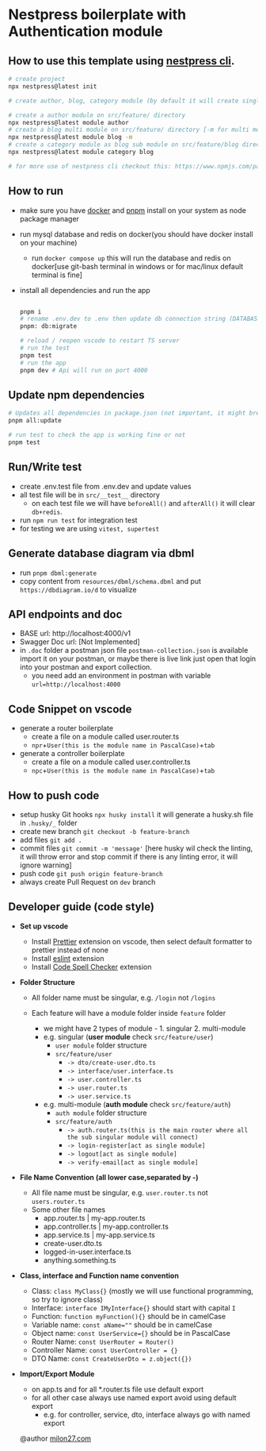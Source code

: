 # Nestpress boilerplate with Authentication module

## How to use this template using [nestpress cli](https://www.npmjs.com/package/nestpress).

```bash
# create project
npx nestpress@latest init

# create author, blog, category module (by default it will create single module)

# create a author module on src/feature/ directory
npx nestpress@latest module author
# create a blog multi module on src/feature/ directory [-m for multi module]
npx nestpress@latest module blog -m
# create a category module as blog sub module on src/feature/blog directory
npx nestpress@latest module category blog

# for more use of nestpress cli checkout this: https://www.npmjs.com/package/nestpress
```

## How to run

-   make sure you have [docker](https://www.docker.com/products/docker-desktop/) and [pnpm](https://pnpm.io/) install on your system as node package manager
-   run mysql database and redis on docker(you should have docker install on your machine)

    -   run `docker compose up` this will run the database and redis on docker[use git-bash terminal in windows or for mac/linux default terminal is fine]

-   install all dependencies and run the app

    ```bash

    pnpm i
    # rename .env.dev to .env then update db connection string (DATABASE_URL) and other env variable if needed
    pnpm: db:migrate

    # reload / reopen vscode to restart TS server
    # run the test
    pnpm test
    # run the app
    pnpm dev # Api will run on port 4000
    ```

## Update npm dependencies

```bash
# Updates all dependencies in package.json (not important, it might break the project)
pnpm all:update

# run test to check the app is working fine or not
pnpm test
```

## Run/Write test

-   create .env.test file from .env.dev and update values
-   all test file will be in `src/__test__` directory
    -   on each test file we will have `beforeAll()` and `afterAll()` it will clear `db+redis`.
-   run `npm run test` for integration test
-   for testing we are using `vitest, supertest`

## Generate database diagram via dbml

-   run `pnpm dbml:generate`
-   copy content from `resources/dbml/schema.dbml` and put `https://dbdiagram.io/d` to visualize

## API endpoints and doc

-   BASE url: http://localhost:4000/v1
-   Swagger Doc url: [Not Implemented]
-   in `.doc` folder a postman json file `postman-collection.json` is available import it on your postman, or maybe there is live link just open that login into your postman and export collection.
    -   you need add an environment in postman with variable `url=http://localhost:4000`

## Code Snippet on vscode

-   generate a router boilerplate
    -   create a file on a module called user.router.ts
    -   `npr`+`User(this is the module name in PascalCase)`+`tab`
-   generate a controller boilerplate
    -   create a file on a module called user.controller.ts
    -   `npc`+`User(this is the module name in PascalCase)`+`tab`

## How to push code

-   setup husky Git hooks `npx husky install` it will generate a husky.sh file in `.husky/_` folder
-   create new branch `git checkout -b feature-branch`
-   add files `git add .`
-   commit files `git commit -m 'message'` [here husky wil check the linting, it will throw error and stop commit if there is any linting error, it will ignore warning]
-   push code `git push origin feature-branch`
-   always create Pull Request on `dev` branch

## Developer guide (code style)

-   **Set up vscode**
    -   Install [Prettier](https://marketplace.visualstudio.com/items?itemName=esbenp.prettier-vscode) extension on vscode, then select default formatter to prettier instead of none
    -   Install [eslint](https://marketplace.visualstudio.com/items?itemName=dbaeumer.vscode-eslint) extension
    -   Install [Code Spell Checker](https://marketplace.visualstudio.com/items?itemName=streetsidesoftware.code-spell-checker) extension
-   **Folder Structure**

    -   All folder name must be singular, e.g. `/login` not `/logins`
    -   Each feature will have a module folder inside `feature` folder

        -   we might have 2 types of module - 1. singular 2. multi-module
        -   e.g. singular (**user module** check `src/feature/user`)
            -   `user module` folder structure
            -   `src/feature/user`
                -   `-> dto/create-user.dto.ts`
                -   `-> interface/user.interface.ts`
                -   `-> user.controller.ts`
                -   `-> user.router.ts`
                -   `-> user.service.ts`
        -   e.g. multi-module (**auth module** check `src/feature/auth`)
            -   `auth module` folder structure
            -   `src/feature/auth`
                -   `-> auth.router.ts(this is the main router where all the sub singular module will connect)`
                -   `-> login-register[act as single module]`
                -   `-> logout[act as single module]`
                -   `-> verify-email[act as single module]`

-   **File Name Convention (all lower case,separated by -)**
    -   All file name must be singular, e.g. `user.router.ts` not `users.router.ts`
    -   Some other file names
        -   app.router.ts | my-app.router.ts
        -   app.controller.ts | my-app.controller.ts
        -   app.service.ts | my-app.service.ts
        -   create-user.dto.ts
        -   logged-in-user.interface.ts
        -   anything.something.ts
-   **Class, interface and Function name convention**
    -   Class: `class MyClass{}` (mostly we will use functional programming, so try to ignore class)
    -   Interface: `interface IMyInterface{}` should start with capital `I`
    -   Function: `function myFunction(){}` should be in camelCase
    -   Variable name: `const aName=""` should be in camelCase
    -   Object name: `const UserService={}` should be in PascalCase
    -   Router Name: `const UserRouter = Router()`
    -   Controller Name: `const UserController = {}`
    -   DTO Name: `const CreateUserDto = z.object({})`
-   **Import/Export Module**

    -   on app.ts and for all \*.router.ts file use default export
    -   for all other case always use named export avoid using default export
        -   e.g. for controller, service, dto, interface always go with named export

    @author
    [milon27.com](https://milon27.com)
